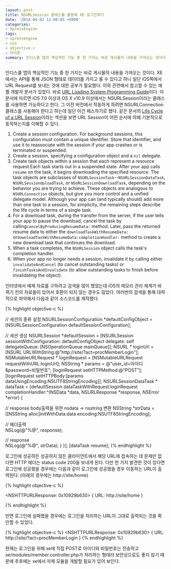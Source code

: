 ```yaml
---
layout: post
title: NSURLSession 클래스를 활용해 XE 로그인하기
date: '2014-04-02 12:00:05 +0900'
categories:
- XpressEngine
tags:
- xpressengine
- ios
- objective-c
- 아이폰
summary: 인디스쿨 앱의 핵심적인 기능 중 한 가지는 바로 게시물의 내용을 가져오는 것이다. XE에서는 API를 통해 JSON 형태로 데이터를 가지고 올 수 있다고 하니 일단 iOS쪽에서 URL Request를 보내는 것에 대한 공부가 필요했다. 이와 관련해서 참고할 수 있는 애플 개발자 문서가 있었다.
---
```

인디스쿨 앱의 핵심적인 기능 중 한 가지는 바로 게시물의 내용을 가져오는 것이다. XE에서는 API를 통해 JSON 형태로 데이터를 가지고 올 수 있다고 하니 일단 iOS쪽에서 URL Request를 보내는 것에 대한 공부가 필요했다. 이와 관련해서 참고할 수 있는 애플 개발자 문서가 있었다. 바로 [URL Loading System Programming Guide](https://developer.apple.com/library/ios/documentation/Cocoa/Conceptual/URLLoadingSystem/URLLoadingSystem.html#//apple_ref/doc/uid/10000165-BCICJDHA)이다.
이 문서에 따르면 iOS 7.0 이상과 OS X v10.9 이상에서는 NSURLSession이라는 클래스를 사용하면 가능하다고 한다. 그 이전 버전에서 작동하게 하려면 NSURLConnection 클래스를 사용해야 한다고 하는데 일단 이건 패스하기로 했다.
같은 문서의 [Life Cycle of a URL Session](https://developer.apple.com/library/ios/documentation/Cocoa/Conceptual/URLLoadingSystem/NSURLSessionConcepts/NSURLSessionConcepts.html#//apple_ref/doc/uid/10000165i-CH2-SW1)이라는 섹션을 보면 URL Session이 어떤 순서에 의해 기본적으로 동작하는지를 이해할 수 있다.

1. Create a session configuration. For background sessions, this configuration must contain a unique identifier. Store that identifier, and use it to reassociate with the session if your app crashes or is terminated or suspended.
2. Create a session, specifying a configuration object and a&nbsp;<code>nil</code> delegate.
3. Create task objects within a session that each represent a resource request.Each task starts out in a suspended state. After your app calls <code>resume</code> on the task, it begins downloading the specified resource.
The task objects are subclasses of <code>NSURLSessionTask</code>--<code>NSURLSessionDataTask</code>, <code>NSURLSessionUploadTask</code>, or <code>NSURLSessionDownloadTask</code>, depending on the behavior you are trying to achieve. These objects are analogous to <code>NSURLConnection</code> objects, but give you more control and a unified delegate model.
Although your app can (and typically should) add more than one task to a session, for simplicity, the remaining steps describe the life cycle in terms of a single task.
4. For a download task, during the transfer from the server, if the user tells your app to pause the download, cancel the task by calling<code>cancelByProducingResumeData:</code> method. Later, pass the returned resume data to either the <code>downloadTaskWithResumeData:</code> or<code>downloadTaskWithResumeData:completionHandler:</code> method to create a new download task that continues the download.
5. When a task completes, the <code>NSURLSession</code> object calls the task's completion handler.
6. When your app no longer needs a session, invalidate it by calling either <code>invalidateAndCancel</code> (to cancel outstanding tasks) or <code>finishTasksAndInvalidate</code> (to allow outstanding tasks to finish before invalidating the object).

인터넷에서 예제 자료를 구하려고 검색을 많이 했었는데 iOS의 메모리 관리 체계가 바뀌기 전의 자료들이 있어서 호환이 되지 않는 경우도 많았다. 여러번의 검색을 통해 대략적으로 파악해서 다음과 같이 소스코드를 제작했다.

{% highlight objective-c %}

// 세션의 종류 설정
NSURLSessionConfiguration *defaultConfigObject = [NSURLSessionConfiguration defaultSessionConfiguration];

// 세션 생성
NSURLSession *defaultSession = [NSURLSession sessionWithConfiguration: defaultConfigObject delegate: self delegateQueue: [NSOperationQueue mainQueue]];
NSURL * loginUrl = [NSURL URLWithString:@"http://site/?act=procMemberLogin"];
NSMutableURLRequest * loginRequest = [NSMutableURLRequest requestWithURL:loginUrl];
NSString * params = @"user_id=아이디&amp;password=비밀번호";
[loginRequest setHTTPMethod:@"POST"];<br />
[loginRequest setHTTPBody:[params dataUsingEncoding:NSUTF8StringEncoding]];
NSURLSessionDataTask * dataTask = [defaultSession dataTaskWithRequest:loginRequest completionHandler:^(NSData *data, NSURLResponse *response, NSError *error) {

// response body출력을 위한 nsdata -> nsstring 변환
NSString *strData = [[NSString alloc]initWithData:data encoding:NSUTF8StringEncoding];

// 헤더출력<br />
NSLog(@"%@", response);<br />

// response<br />
NSLog(@"%@", strData);
}
}];
[dataTask resume];
{% endhighlight %}

로그인에 성공하든 성공하지 않든 클라이언트에서 해당 URL에 접속하는 데 문제만 없다면 HTTP 헤더는 status code 200을 보내게 된다. 다만 한 가지 발견한 것이 있다면 로그인에 성공했을 경우에는 다음과 같이 로그인에 성공했을 경우 이동하는 URL이 출력된다. (아래의 경우에는 http://site/home)

{% highlight objective-c %}

<NSHTTPURLResponse: 0x10929b630> { URL: http://site/home }

{% endhighlight %}

반면 로그인에 실패했을 경우에는 로그인을 처리하는 URL이&nbsp;그대로 출력되는 것을 확인할 수 있었다.

{% highlight objective-c %}
<NSHTTPURLResponse: 0x10929b630> { URL: http://site/?act=procMemberLogin }
{% endhighlight %}

현재는 로그인을 위해 xe에 직접 POST로 아이디와 비밀번호는 전송하고 xe/modules/member.controller.php가 처리하는 형태라 보안상으로도 좋지 않기 때문에 추후에는 xe에서 자체 모듈을 개발할 필요가 있어 보인다.
